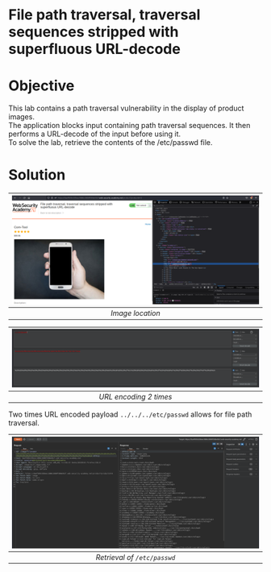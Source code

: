 # File path traversal, traversal sequences stripped with superfluous URL-decode
# Objective
This lab contains a path traversal vulnerability in the display of product images.\
The application blocks input containing path traversal sequences. It then performs a URL-decode of the input before using it.\
To solve the lab, retrieve the contents of the /etc/passwd file.
# Solution
|![](Images/image-8.png)|
|:--:| 
| *Image location* |

|![](Images/image-9.png)|
|:--:| 
| *URL encoding 2 times* |

Two times URL encoded payload `../../../etc/passwd` allows for file path traversal.

|![](Images/image-10.png)|
|:--:| 
| *Retrieval of `/etc/passwd`* |
